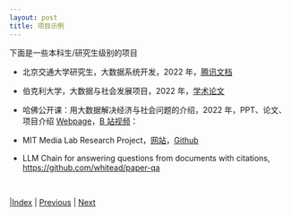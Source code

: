 ```yaml
---
layout: post
title: 项目示例
---
```


下面是一些本科生/研究生级别的项目

- 北京交通大学研究生，大数据系统开发，2022 年，[腾讯文档](https://docs.qq.com/doc/DT3Bsd1loWVVaZlRv)

- 伯克利大学，大数据与社会发展项目，2022 年，[学术论文](https://sites.ischool.berkeley.edu/bdd/calendar-readings/)

- 哈佛公开课：用大数据解决经济与社会问题的介绍，2022 年，PPT、论文、项目介绍 [Webpage](https://www.lianxh.cn/news/db319c50b4d1e.html)，[B 站视频](https://www.bilibili.com/video/BV1w7411i7qu)：

- MIT Media Lab Research Project，[网站](https://www.media.mit.edu/research/?filter=projects)，[Github](https://github.com/mitmedialab)

- LLM Chain for answering questions from documents with citations, https://github.com/whitead/paper-qa

<br/>

|[Index](./) | [Previous](53-bigdata-project) | [Next](81-conference)
